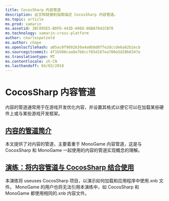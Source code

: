 ```yaml
---
title: CocosSharp 内容管道
description: 此文档链接到指南描述 CocosSharp 内容管道。
ms.topic: article
ms.prod: xamarin
ms.assetid: 2BC895E5-BDFD-443D-A96D-86BA7042CB70
ms.technology: xamarin-cross-platform
author: charlespetzold
ms.author: chape
ms.openlocfilehash: a05ac0f9692639a4a0b8d0ffe2dccde6a82b2ecb
ms.sourcegitcommit: 4f1b508caa8e7b6ccf85d167ea700a5d28b0347e
ms.translationtype: MT
ms.contentlocale: zh-CN
ms.lasthandoff: 04/03/2018
---
```

# <a name="cocossharp-content-pipeline"></a>CocosSharp 内容管道

内容的管道通常用于在游戏开发优化内容，并设置其格式以便它可以在加载某些硬件上或与某些游戏开发框架。

##  <a name="introduction-to-content-pipelinesgraphics-gamescocossharpcontent-pipelineintroductionmd"></a>[内容的管道简介](~/graphics-games/cocossharp/content-pipeline/introduction.md)

本文提供了对内容的管道，主要着重于 MonoGame 内容管道，这是与 CocosSharp 和 MonoGame 一起使用的内容的管道实现概念的理解。

##  <a name="walkthrough--using-the-content-pipeline-with-cocossharpgraphics-gamescocossharpcontent-pipelinewalkthroughmd"></a>[演练：将内容管道与 CocosSharp 结合使用](~/graphics-games/cocossharp/content-pipeline/walkthrough.md)

本演练将 useuses CocosSharp 项目，以演示如何加载和应用程序中使用.xnb 文件。  MonoGame 的用户也将无法引用本演练中，如 CocosSharp 和 MonoGame 都使用相同的.xnb 内容文件。  
